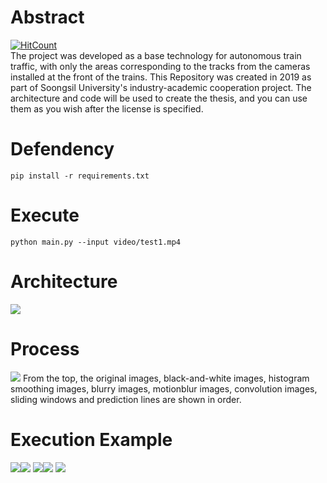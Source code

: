 # Abstract
[![HitCount](http://hits.dwyl.com/tamasino52/https://githubcom/tamasino52/Railway_detection.svg)](http://hits.dwyl.com/tamasino52/https://githubcom/tamasino52/Railway_detection)<br>
The project was developed as a base technology for autonomous train traffic, with only the areas corresponding to the tracks from the cameras installed at the front of the trains. This Repository was created in 2019 as part of Soongsil University's industry-academic cooperation project. The architecture and code will be used to create the thesis, and you can use them as you wish after the license is specified.

# Defendency
```
pip install -r requirements.txt
```

# Execute
```
python main.py --input video/test1.mp4
```

# Architecture
<img src="/introduce/architecture.jpg">

# Process
<img src="/introduce/process.png">
From the top, the original images, black-and-white images, histogram smoothing images, blurry images, motionblur images, convolution images, sliding windows and prediction lines are shown in order.

# Execution Example
<img src="/introduce/1.JPG"><img src="/introduce/2.JPG">
<img src="/introduce/3.JPG"><img src="/introduce/4.JPG">
<img src="/introduce/5.JPG">

